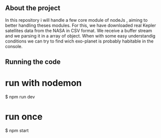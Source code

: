 ## About the project

In this repository i will handle a few core module of nodeJs , aiming to better handling theses modules. For this, we have downloaded real Kepler satellites data from the NASA in CSV format. We receive a buffer stream and we parsing it in a array of object. When with some easy understandig conditions we can try to find wich exo-planet is probably habitable in the console.

## Running the code

# run with nodemon
$ npm run dev

# run once
$ npm start

